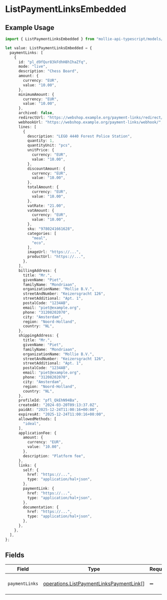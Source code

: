 # ListPaymentLinksEmbedded

## Example Usage

```typescript
import { ListPaymentLinksEmbedded } from "mollie-api-typescript/models/operations";

let value: ListPaymentLinksEmbedded = {
  paymentLinks: [
    {
      id: "pl_d9fQur83kFdhH8hIhaZfq",
      mode: "live",
      description: "Chess Board",
      amount: {
        currency: "EUR",
        value: "10.00",
      },
      minimumAmount: {
        currency: "EUR",
        value: "10.00",
      },
      archived: false,
      redirectUrl: "https://webshop.example.org/payment-links/redirect/",
      webhookUrl: "https://webshop.example.org/payment-links/webhook/",
      lines: [
        {
          description: "LEGO 4440 Forest Police Station",
          quantity: 1,
          quantityUnit: "pcs",
          unitPrice: {
            currency: "EUR",
            value: "10.00",
          },
          discountAmount: {
            currency: "EUR",
            value: "10.00",
          },
          totalAmount: {
            currency: "EUR",
            value: "10.00",
          },
          vatRate: "21.00",
          vatAmount: {
            currency: "EUR",
            value: "10.00",
          },
          sku: "9780241661628",
          categories: [
            "meal",
            "eco",
          ],
          imageUrl: "https://...",
          productUrl: "https://...",
        },
      ],
      billingAddress: {
        title: "Mr.",
        givenName: "Piet",
        familyName: "Mondriaan",
        organizationName: "Mollie B.V.",
        streetAndNumber: "Keizersgracht 126",
        streetAdditional: "Apt. 1",
        postalCode: "1234AB",
        email: "piet@example.org",
        phone: "31208202070",
        city: "Amsterdam",
        region: "Noord-Holland",
        country: "NL",
      },
      shippingAddress: {
        title: "Mr.",
        givenName: "Piet",
        familyName: "Mondriaan",
        organizationName: "Mollie B.V.",
        streetAndNumber: "Keizersgracht 126",
        streetAdditional: "Apt. 1",
        postalCode: "1234AB",
        email: "piet@example.org",
        phone: "31208202070",
        city: "Amsterdam",
        region: "Noord-Holland",
        country: "NL",
      },
      profileId: "pfl_QkEhN94Ba",
      createdAt: "2024-03-20T09:13:37.0Z",
      paidAt: "2025-12-24T11:00:16+00:00",
      expiresAt: "2025-12-24T11:00:16+00:00",
      allowedMethods: [
        "ideal",
      ],
      applicationFee: {
        amount: {
          currency: "EUR",
          value: "10.00",
        },
        description: "Platform fee",
      },
      links: {
        self: {
          href: "https://...",
          type: "application/hal+json",
        },
        paymentLink: {
          href: "https://...",
          type: "application/hal+json",
        },
        documentation: {
          href: "https://...",
          type: "application/hal+json",
        },
      },
    },
  ],
};
```

## Fields

| Field                                                                                              | Type                                                                                               | Required                                                                                           | Description                                                                                        |
| -------------------------------------------------------------------------------------------------- | -------------------------------------------------------------------------------------------------- | -------------------------------------------------------------------------------------------------- | -------------------------------------------------------------------------------------------------- |
| `paymentLinks`                                                                                     | [operations.ListPaymentLinksPaymentLink](../../models/operations/listpaymentlinkspaymentlink.md)[] | :heavy_minus_sign:                                                                                 | An array of payment link objects.                                                                  |